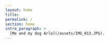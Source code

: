 ```yaml
---
layout: home
title:
permalink: /
section: home
intro_paragraph: >
  [Me and my dog Arlo](/assets/IMG_013.JPG).
---
```

